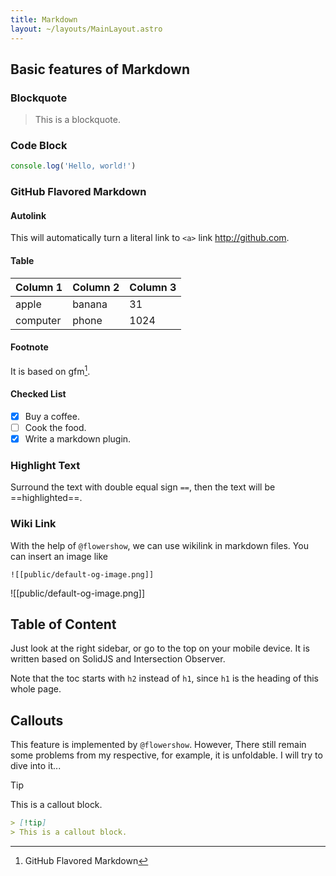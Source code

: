 ```yaml
---
title: Markdown
layout: ~/layouts/MainLayout.astro
---
```


## Basic features of Markdown

### Blockquote

> This is a blockquote.

### Code Block

```js
console.log('Hello, world!')
```

### GitHub Flavored Markdown

#### Autolink

This will automatically turn a literal link to `<a>` link http://github.com.

#### Table

| Column 1 | Column 2 | Column 3 |
| -------- | -------- | -------- |
| apple    | banana   |     31   |
| computer | phone    |   1024   |

#### Footnote

It is based on gfm[^1].

[^1]: GitHub Flavored Markdown

#### Checked List

- [x] Buy a coffee.
- [ ] Cook the food.
- [x] Write a markdown plugin.

### Highlight Text

Surround the text with double equal sign `==`, then the text will be ==highlighted==.

### Wiki Link

With the help of `@flowershow`, we can use wikilink in markdown files. You can insert an image like

```
![[public/default-og-image.png]]
```

![[public/default-og-image.png]]

## Table of Content

Just look at the right sidebar, or go to the top on your mobile device. It is written based on SolidJS and Intersection Observer.

Note that the toc starts with `h2` instead of `h1`, since `h1` is the heading of this whole page.

## Callouts

This feature is implemented by `@flowershow`. However, There still remain some problems from my respective, for example, it is unfoldable. I will try to dive into it...

> [!tip]
> This is a callout block.

```md
> [!tip]
> This is a callout block.
```
